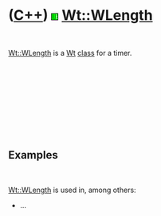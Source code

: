 



 

 

 

 

 

([C++](Cpp.md)) ![Wt](PicWt.png) [Wt::WLength](CppWLength.md)
===============================================================

 

[Wt::WLength](CppWLength.md) is a [Wt](CppWt.md) [class](CppClass.md)
for a timer.

 

 

 

 

 

Examples
--------

 

[Wt::WLength](CppWLength.md) is used in, among others:

-   ...

 

 

 

 

 





 



